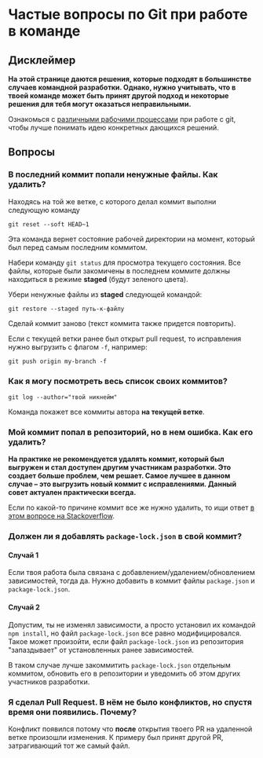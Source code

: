 # Частые вопросы по Git при работе в команде

## Дисклеймер

**На этой странице даются решения, которые подходят в большинстве случаев командной разработки. Однако, нужно учитывать, что в твоей команде может быть принят другой подход и некоторые решения для тебя могут оказаться неправильными.**

Ознакомься с [различными рабочими процессами](https://www.atlassian.com/ru/git/tutorials/comparing-workflows) при работе с git, чтобы лучше понимать идею конкретных дающихся решений.

## Вопросы

### В последний коммит попали ненужные файлы. Как удалить?

Находясь на той же ветке, с которого делал коммит выполни следующую команду

```
git reset --soft HEAD~1
```

Эта команда вернет состояние рабочей директории на момент, который был перед самым последним коммитом.

Набери команду `git status` для просмотра текущего состояния. Все файлы, которые были закомичены в последнем коммите должны находиться в режиме **staged** (будут зеленого цвета).

Убери ненужные файлы из **staged** следующей командой:

```
git restore --staged путь-к-файлу
```

Сделай коммит заново (текст коммита также придется повторить).

Если с текущей ветки ранее был открыт pull request, то исправления нужно выгрузить с флагом `-f`, например: 

```
git push origin my-branch -f
```

### Как я могу посмотреть весь список своих коммитов?

```
git log --author="твой никнейм"
```

Команда покажет все коммиты автора **на текущей ветке**.

### Мой коммит попал в репозиторий, но в нем ошибка. Как его удалить?

**На практике не рекомендуется удалять коммит, который был выгружен и стал доступен другим участникам разработки. Это создает больше проблем, чем решает. Самое лучшее в данном случае – это выгрузить новый коммит с исправлениями. Данный совет актуален практически всегда.**

Если по какой-то причине коммит все же нужно удалить, то ищи ответ [в этом вопросе на Stackoverflow](https://stackoverflow.com/questions/448919/how-can-i-remove-a-commit-on-github).

### Должен ли я добавлять `package-lock.json` в свой коммит?

#### Случай 1

Если твоя работа была связана с добавлением/удалением/обновлением зависимостей, тогда да. Нужно добавить в коммит файлы `package.json` и `package-lock.json`.

#### Случай 2

Допустим, ты не изменял зависимости, а просто установил их командой `npm install`, но файл `package-lock.json` все равно модифицировался. Такое может произойти, если файл `package-lock.json` из репозитория "запаздывает" от установленных ранее зависимостей.

В таком случае лучше закоммитить `package-lock.json` отдельным коммитом, обновить его в репозитории и уведомить об этом других участников разработки.

### Я сделал Pull Request. В нём не было конфликтов, но спустя время они появились. Почему?

Конфликт появился потому что **после** открытия твоего PR на удаленной ветке произошли изменения. К примеру был принят другой PR, затрагивающий тот же самый файл.
